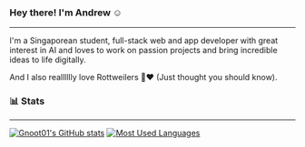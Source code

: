 ### Hey there! I'm Andrew ☺️

<hr>

I'm a Singaporean student, full-stack web and app developer with great interest in AI and loves to work on passion projects and bring incredible ideas to life digitally. 

And I also realllllly love Rottweilers 🐶❤️ (Just thought you should know).

### 📊 Stats 

<hr>

[![Gnoot01's GitHub stats](https://github-readme-stats.vercel.app/api?username=Gnoot01&hide=stars,issues&rank_icon=github&theme=tokyonight)](https://github.com/Gnoot01/github-readme-stats)
[![Most Used Languages](https://github-readme-stats.vercel.app/api/top-langs/?username=Gnoot01&hide=jupyter%20notebook&langs_count=6&layout=compact&theme=tokyonight)](https://github.com/Gnoot01/github-readme-stats)

